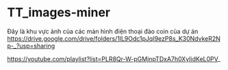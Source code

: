 # TT_images-miner
Đây là khu vực ảnh của các màn hình điện thoại đào coin của dự án
https://drive.google.com/drive/folders/1lL9Odc1pJqI9ezP8s_K30NdvkeR2Np-_?usp=sharing

https://youtube.com/playlist?list=PLR8Qr-W-pGMjnpTDxA7h0XyIidKeL0PV_

